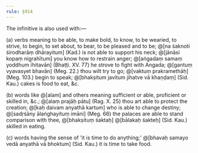 ```yaml
---
rule: §914
---
```


The infinitive is also used with:—

(a) verbs meaning to be able, to make bold, to know, to be wearied, to strive, to begin, to set about, to bear, to be pleased and to be; @[na śaknoti śirodharāṃ dhārayitum] (Kad.) is not able to support his neck; @[jānāsi kopaṃ nigrahītum] you know how to restrain anger; @[aṅgadaṃ samaṃ yoddhum īhitavān] (Bhaṭṭi. XV. 77) he strove to fight with Angada; @[gantuṃ vyavasyet bhavān] (Meg. 22.) thou wilt try to go; @[vaktuṃ prakramethāḥ] (Meg. 103.) begin to speak; @[bhakṣitum javitum jihatve vā khaṇḍaṃ] (Sid. Kau.) cakes is food to eat, &c.

(b) words like @[alam] and others meaning sufficient or able, proficient or skilled in, &c.; @[alaṃ prajāḥ pātu] (Rag. X. 25) thou art able to protect the creation; @[kaḥ daivam anyathā kartum] who is able to change destiny; @[sadṛśāny ālaṅghayituṃ imāni] (Meg. 66) the palaces are able to stand comparison with thee, @[bhakṣituṃ śaktaḥ] @[bālakaḥ śakteḥ] (Sid. Kau.) skilled in eating.

(c) words having the sense of 'it is time to do anything;' @[bhavaḥ samayo vedā anyathā vā bhoktum] (Sid. Kau.) it is time to take food.